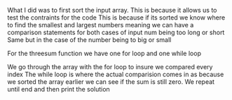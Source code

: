 What I did was to first sort the input array.
This is because it allows us to test the contraints for the code
This is because if its sorted we know where to find the smallest and largest numbers
meaning we can have a comparison statements for both cases of input num being too long or short
Same but in the case of the number being to big or small

For the threesum function we have 
one for loop and one while loop

We go through the array with the for loop to insure we compared every index
The while loop is where the actual comparision comes in as because we sorted the array earlier we can see if the sum is still zero.
We repeat until end and then print the solution
